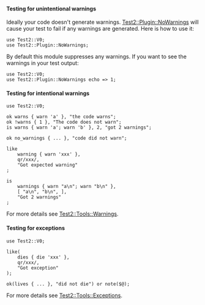 #### Testing for unintentional warnings

Ideally your code doesn't generate warnings.
[Test2::Plugin::NoWarnings](https://metacpan.org/pod/Test2::Plugin::NoWarnings)
will cause your test to fail if any warnings are generated.  Here is how to use
it:

    use Test2::V0;
    use Test2::Plugin::NoWarnings;

By default this module suppresses any warnings.  If you want to see the warnings in your test output:

    use Test2::V0;
    use Test2::Plugin::NoWarnings echo => 1;

#### Testing for intentional warnings

    use Test2::V0;

    ok warns { warn 'a' }, "the code warns";
    ok !warns { 1 }, "The code does not warn";
    is warns { warn 'a'; warn 'b' }, 2, "got 2 warnings";
    
    ok no_warnings { ... }, "code did not warn";
    
    like
        warning { warn 'xxx' },
        qr/xxx/,
        "Got expected warning"
    ;
    
    is
        warnings { warn "a\n"; warn "b\n" },
        [ "a\n", "b\n", ],
        "Got 2 warnings"
    ;

For more details see [Test2::Tools::Warnings](https://metacpan.org/pod/Test2::Tools::Warnings).

#### Testing for exceptions

    use Test2::V0;
    
    like(
        dies { die 'xxx' },
        qr/xxx/,
        "Got exception"
    );
    
    ok(lives { ... }, "did not die") or note($@);

For more details see [Test2::Tools::Exceptions](https://metacpan.org/pod/Test2::Tools::Exception).

